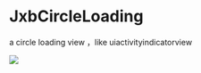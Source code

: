 # JxbCircleLoading
a circle loading view ，like uiactivityindicatorview


![](http://www.baidu.com/img/bdlogo.gif)  

